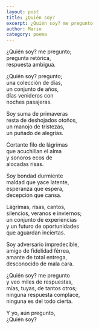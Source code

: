 ```yaml
---
layout: post
title: ¿Quién soy?
excerpt: ¿Quién soy? me pregunto
author: Mario
category: poema
---
```


¿Quién soy? me pregunto;  
pregunta retórica,  
respuesta ambigua.  
  
¿Quién soy? pregunto;  
una colección de días,  
un conjunto de años,  
días venideros con  
noches pasajeras.  
  
Soy suma de primaveras  
resta de deshojados otoños,  
un manojo de tristezas,  
un puñado de alegrías.  
  
Cortante filo de lágrimas  
que acuchillan el alma  
y sonoros ecos de  
alocadas risas.  
  
Soy bondad durmiente  
maldad que yace latente,  
esperanza que espera,  
decepción que cansa.  
  
Lágrimas, risas, cantos,  
silencios, veranos e inviernos;  
un conjunto de experiencias  
y un futuro de oportunidades  
que aguardan inciertas.  
  
Soy adversario impredecible,  
amigo de fidelidad férrea,  
amante de total entrega,  
desconocido de mala cara.  
  
¿Quién soy? me pregunto  
y veo miles de respuestas,  
mías, tuyas, de tantos otros;  
ninguna respuesta complace,  
ninguna es del todo cierta.  
  
Y yo, aún pregunto,  
¿Quién soy? 
